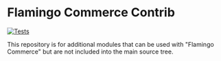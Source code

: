 # Flamingo Commerce Contrib
[![Tests](https://github.com/i-love-flamingo/flamingo-commerce-contrib/workflows/Tests/badge.svg?branch=main)](https://github.com/i-love-flamingo/flamingo-commerce-contrib/actions?query=branch%3Amain+workflow%3ATests)

This repository is for additional modules that can be used with "Flamingo Commerce" but are not included into the main source tree.
